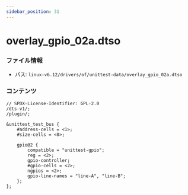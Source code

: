 ```yaml
---
sidebar_position: 31
---
```

# overlay_gpio_02a.dtso

### ファイル情報

- パス: `linux-v6.12/drivers/of/unittest-data/overlay_gpio_02a.dtso`

### コンテンツ

```dtso
// SPDX-License-Identifier: GPL-2.0
/dts-v1/;
/plugin/;

&unittest_test_bus {
	#address-cells = <1>;
	#size-cells = <0>;

	gpio@2 {
		compatible = "unittest-gpio";
		reg = <2>;
		gpio-controller;
		#gpio-cells = <2>;
		ngpios = <2>;
		gpio-line-names = "line-A", "line-B";
	};
};

```
